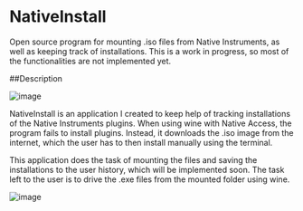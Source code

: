 # NativeInstall
Open source program for mounting .iso files from Native Instruments, as well as keeping track of installations.
This is a work in progress, so most of the functionalities are not implemented yet.

##Description

![image](https://github.com/constlo/NativeInstall/assets/79052688/a6b1840a-9816-4ee6-b565-0feaf18b7fa3)

NativeInstall is an application I created to keep help of tracking installations of the Native Instruments plugins.
When using wine with Native Access, the program fails to install plugins. Instead, it downloads the .iso image from the internet,
which the user has to then install manually using the terminal.

This application does the task of mounting the files and saving the installations to the user history, which will be implemented soon.
The task left to the user is to drive the .exe files from the mounted folder using wine.

![image](https://github.com/constlo/NativeInstall/assets/79052688/0f448dd3-b6ee-4b1a-9eb2-23abdcfbc6f5)
